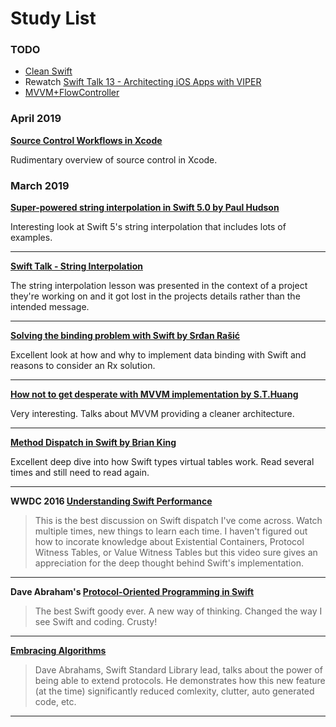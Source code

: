 # Study List

### TODO

* [Clean Swift](https://hackernoon.com/introducing-clean-swift-architecture-vip-770a639ad7bf)
* Rewatch [Swift Talk 13 - Architecting iOS Apps with VIPER](https://www.objc.io/issues/13-architecture/viper)
* [MVVM+FlowController](http://merowing.info/2016/01/improve-your-ios-architecture-with-flowcontrollers)

### April 2019

**[Source Control Workflows in Xcode](https://developer.apple.com/videos/play/wwdc2018/418/)**

Rudimentary overview of source control in Xcode.


### March 2019

**[Super-powered string interpolation in Swift 5.0 by Paul Hudson](https://www.hackingwithswift.com/articles/178/super-powered-string-interpolation-in-swift-5-0)**

Interesting look at Swift 5's string interpolation that includes lots of examples.
***
**[Swift Talk - String Interpolation](https://talk.objc.io/episodes/S01E144-string-interpolation-in-swift-5-part-2)**

The string interpolation lesson was presented in the context of a project they're working on and it got lost in the projects details rather than the intended message.
***
**[Solving the binding problem with Swift by Srđan Rašić](http://five.agency/solving-the-binding-problem-with-swift/)**

Excellent look at how and why to implement data binding with Swift and reasons to consider an Rx solution.
***
**[How not to get desperate with MVVM implementation by S.T.Huang](https://medium.com/flawless-app-stories/how-to-use-a-model-view-viewmodel-architecture-for-ios-46963c67be1b)**

Very interesting. Talks about MVVM providing a cleaner architecture.
***
**[Method Dispatch in Swift by Brian King](https://www.raizlabs.com/dev/2016/12/swift-method-dispatch/)**

Excellent deep dive into how Swift types virtual tables work. Read several times and still need to read again.
***
**WWDC 2016 [Understanding Swift Performance](https://developer.apple.com/videos/play/wwdc2016/416/)**
> This is the best discussion on Swift dispatch I've come across. Watch multiple times, new things to learn each time. I haven't figured out how to incorate knowledge about Existential Containers, Protocol Witness Tables, or Value Witness Tables but this video sure gives an appreciation for the deep thought behind Swift's implementation.
***
**Dave Abraham's [Protocol-Oriented Programming in Swift](https://developer.apple.com/videos/play/wwdc2015/408/)**
> The best Swift goody ever. A new way of thinking. Changed the way I see Swift and coding. Crusty!
***
**[Embracing Algorithms](https://developer.apple.com/videos/play/wwdc2018/223/)**
> Dave Abrahams, Swift Standard Library lead, talks about the power of being able to extend protocols. He demonstrates how this new feature (at the time) significantly reduced comlexity, clutter, auto generated code, etc.
***
